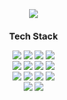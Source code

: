 <!--타이틀 부분-->
<div align="center">
  <a href="https://git.io/typing-svg">
    <img src="https://readme-typing-svg.demolab.com/?lines=Welcome+to+Minseok's+Github;&font=Fira+Code&color=28a745" />
  </a>
</div>
<!--내용 부분-->
<h3 align="center"> Tech Stack </h3>

<!-- Frontend -->
<div align="center">
  <img src="https://img.shields.io/badge/react-20232a.svg?style=for-the-badge&logo=react&logoColor=61DAFB" />
  <img src="https://img.shields.io/badge/javascript-F7DF1E.svg?style=for-the-badge&logo=javascript&logoColor=20232a" />
  <img src="https://img.shields.io/badge/html5-E34F26.svg?style=for-the-badge&logo=html5&logoColor=white" />
  <img src="https://img.shields.io/badge/css3-1572B6.svg?style=for-the-badge&logo=css3&logoColor=white" />
</div>

<!-- Backend -->
<div align="center">
  <img src="https://img.shields.io/badge/Java-007396.svg?style=for-the-badge&logo=java&logoColor=white" />
  <img src="https://img.shields.io/badge/Node.js-339933.svg?style=for-the-badge&logo=node.js&logoColor=white" />
  <img src="https://img.shields.io/badge/Spring%20Boot-6DB33F.svg?style=for-the-badge&logo=springboot&logoColor=white" />
  <img src="https://img.shields.io/badge/Spring%20Security-6DB33F.svg?style=for-the-badge&logo=springsecurity&logoColor=white" />
</div>

<!-- Database -->
<div align="center">
  <img src="https://img.shields.io/badge/ERD-FF5722.svg?style=for-the-badge&logo=draw.io&logoColor=white" />
  <img src="https://img.shields.io/badge/Oracle-F80000.svg?style=for-the-badge&logo=oracle&logoColor=white" />
  <img src="https://img.shields.io/badge/MySQL-4479A1.svg?style=for-the-badge&logo=mysql&logoColor=white" />
  <img src="https://img.shields.io/badge/Redis-D82C20.svg?style=for-the-badge&logo=redis&logoColor=white" />
</div>

<!-- Cloud -->
<div align="center">
  <img src="https://img.shields.io/badge/AWS-232F3E.svg?style=for-the-badge&logo=amazonaws&logoColor=white" />
  <img src="https://img.shields.io/badge/Firebase-FFCA28.svg?style=for-the-badge&logo=firebase&logoColor=black" />
</div>




